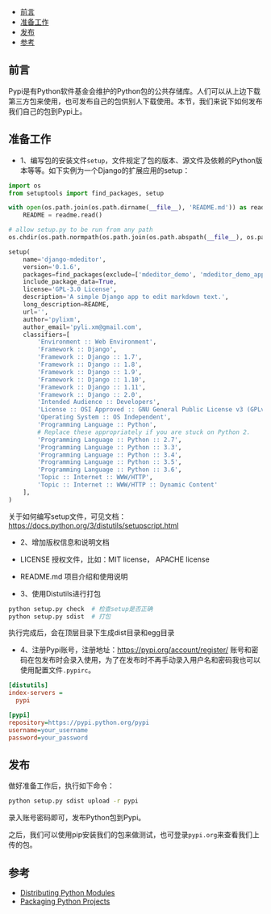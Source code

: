<!-- TOC -->

- [前言](#前言)
- [准备工作](#准备工作)
- [发布](#发布)
- [参考](#参考)

<!-- /TOC -->
## 前言

Pypi是有Python软件基金会维护的Python包的公共存储库。人们可以从上边下载第三方包来使用，也可发布自己的包供别人下载使用。本节，我们来说下如何发布我们自己的包到Pypi上。

## 准备工作

- 1、编写包的安装文件`setup`，文件规定了包的版本、源文件及依赖的Python版本等等。如下实例为一个Django的扩展应用的setup：

```python
import os
from setuptools import find_packages, setup

with open(os.path.join(os.path.dirname(__file__), 'README.md')) as readme:
    README = readme.read()

# allow setup.py to be run from any path
os.chdir(os.path.normpath(os.path.join(os.path.abspath(__file__), os.pardir)))

setup(
    name='django-mdeditor',
    version='0.1.6',
    packages=find_packages(exclude=['mdeditor_demo', 'mdeditor_demo_app.*', 'mdeditor_demo_app']),
    include_package_data=True,
    license='GPL-3.0 License',
    description='A simple Django app to edit markdown text.',
    long_description=README,
    url='',
    author='pylixm',
    author_email='pyli.xm@gmail.com',
    classifiers=[
        'Environment :: Web Environment',
        'Framework :: Django',
        'Framework :: Django :: 1.7',
        'Framework :: Django :: 1.8',
        'Framework :: Django :: 1.9',
        'Framework :: Django :: 1.10',
        'Framework :: Django :: 1.11',
        'Framework :: Django :: 2.0',
        'Intended Audience :: Developers',
        'License :: OSI Approved :: GNU General Public License v3 (GPLv3)',
        'Operating System :: OS Independent',
        'Programming Language :: Python',
        # Replace these appropriately if you are stuck on Python 2.
        'Programming Language :: Python :: 2.7',
        'Programming Language :: Python :: 3.3',
        'Programming Language :: Python :: 3.4',
        'Programming Language :: Python :: 3.5',
        'Programming Language :: Python :: 3.6',
        'Topic :: Internet :: WWW/HTTP',
        'Topic :: Internet :: WWW/HTTP :: Dynamic Content'
    ],
)

```

关于如何编写setup文件，可见文档：https://docs.python.org/3/distutils/setupscript.html

- 2、增加版权信息和说明文档

- LICENSE 授权文件，比如：MIT license， APACHE license
- README.md 项目介绍和使用说明

- 3、使用Distutils进行打包

```python
python setup.py check  # 检查setup是否正确
python setup.py sdist  # 打包

```

执行完成后，会在顶层目录下生成dist目录和egg目录

- 4、注册Pypi账号，注册地址：https://pypi.org/account/register/
账号和密码在包发布时会录入使用，为了在发布时不再手动录入用户名和密码我也可以使用配置文件`.pypirc`。

```ini
[distutils]
index-servers =
  pypi

[pypi]
repository=https://pypi.python.org/pypi
username=your_username
password=your_password
```


## 发布

做好准备工作后，执行如下命令：

```bash
python setup.py sdist upload -r pypi
```
录入账号密码即可，发布Python包到Pypi。

之后，我们可以使用pip安装我们的包来做测试，也可登录`pypi.org`来查看我们上传的包。

## 参考

- [Distributing Python Modules](https://docs.python.org/3/distutils/index.html)
- [Packaging Python Projects](https://packaging.python.org/tutorials/packaging-projects/#uploading-your-project-to-pypi)